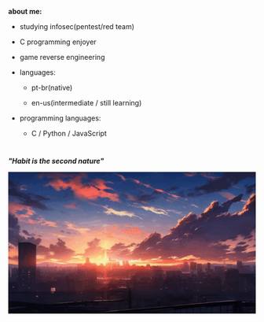 **about me:**
  
  - studying infosec(pentest/red team)
  - C programming enjoyer
  - game reverse engineering
    
- languages:
  
  - pt-br(native)
  
  - en-us(intermediate / still learning)

- programming languages:
  
  - C / Python / JavaScript


#

***"Habit is the second nature"***

![sunset](sunset.gif)






